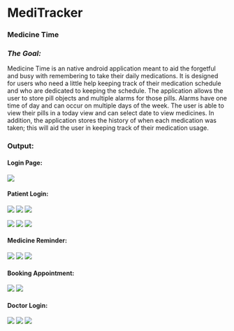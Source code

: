# MediTracker

### **Medicine Time**

### _The Goal:_

Medicine Time is an native android application meant to aid the forgetful and busy with remembering to take their daily medications. It is designed for users who need a little help keeping track of their medication schedule and who are dedicated to keeping the schedule. The application allows the user to store pill objects and multiple alarms for those pills. Alarms have one time of day and can occur on multiple days of the week. The user is able to view their pills in a today view and can select date to view medicines. In addition, the application stores the history of when each medication was taken; this will aid the user in keeping track of their medication usage.



### Output:

#### Login Page:
<p><img src="https://github.com/Rahulrkman/medi-tracker/blob/master/arts/home.PNG"/></p>

#### Patient Login:
<p><img src = "https://github.com/Rahulrkman/medi-tracker/blob/master/arts/patient1.PNG"/>
<img src = "https://github.com/Rahulrkman/medi-tracker/blob/master/arts/patient2.PNG"/>
<img src = "https://github.com/Rahulrkman/medi-tracker/blob/master/arts/patient-menu.PNG"/></p>
<p>
  <img src="https://github.com/Rahulrkman/medi-tracker/blob/master/arts/patient-profile.PNG"/>
  <img src="https://github.com/Rahulrkman/medi-tracker/blob/master/arts/patient-notification.PNG"/>
  <img src="https://github.com/Rahulrkman/medi-tracker/blob/master/arts/patient-total-medi.PNG"/>
  
  </p>

#### Medicine Reminder:
<p><img src = "https://github.com/Rahulrkman/medi-tracker/blob/master/arts/patient4.PNG"/>
<img src="https://github.com/Rahulrkman/medi-tracker/blob/master/arts/patient%20alarm1.PNG"/>
<img src="https://github.com/Rahulrkman/medi-tracker/blob/master/arts/patient-medicine%20status.PNG"/>
</p>

#### Booking Appointment:
<p><img src = "https://github.com/Rahulrkman/medi-tracker/blob/master/arts/patient-appointment.PNG"/>
  <img src = "https://github.com/Rahulrkman/medi-tracker/blob/master/arts/patient-appointment-detaiils.PNG"/>
  </p>

#### Doctor Login:
<p>
  <img src = "https://github.com/Rahulrkman/medi-tracker/blob/master/arts/doctor-profile.PNG"/>
  <img src = "https://github.com/Rahulrkman/medi-tracker/blob/master/arts/doctor-add-clinic.PNG"/>
  <img src = "https://github.com/Rahulrkman/medi-tracker/blob/master/arts/doctor-profile.PNG"/>
  
